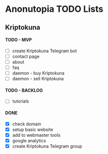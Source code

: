 # Anonutopia TODO Lists

## Kriptokuna

#### TODO - MVP

- [ ] create Kriptokuna Telegram bot
- [ ] contact page
- [ ] about
- [ ] faq
- [ ] daemon - buy Kriptokuna
- [ ] daemon - sell Kriptokuna

#### TODO - BACKLOG

- [ ] tutorials

#### DONE

- [x] check domain
- [x] setup basic website
- [x] add to webmaster tools
- [x] google analytics
- [x] create Kriptokuna Telegram group
